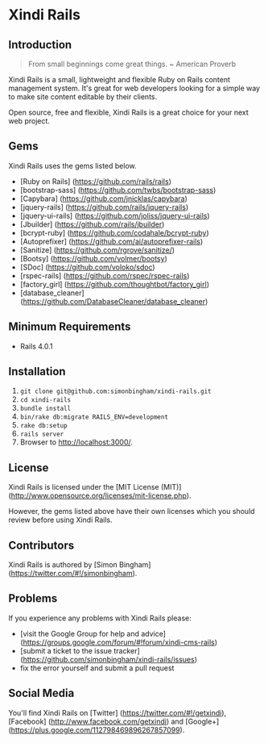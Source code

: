 # Xindi Rails

## Introduction

> From small beginnings come great things. ~ American Proverb

Xindi Rails is a small, lightweight and flexible Ruby on Rails content management system. It's great for web developers looking for a simple way to make site content editable by their clients.

Open source, free and flexible, Xindi Rails is a great choice for your next web project.

## Gems

Xindi Rails uses the gems listed below.

* [Ruby on Rails] (https://github.com/rails/rails)
* [bootstrap-sass] (https://github.com/twbs/bootstrap-sass)
* [Capybara] (https://github.com/jnicklas/capybara)
* [jquery-rails] (https://github.com/rails/jquery-rails)
* [jquery-ui-rails] (https://github.com/joliss/jquery-ui-rails)
* [Jbuilder] (https://github.com/rails/jbuilder)
* [bcrypt-ruby] (https://github.com/codahale/bcrypt-ruby)
* [Autoprefixer] (https://github.com/ai/autoprefixer-rails)
* [Sanitize] (https://github.com/rgrove/sanitize/)
* [Bootsy] (https://github.com/volmer/bootsy)
* [SDoc] (https://github.com/voloko/sdoc)
* [rspec-rails] (https://github.com/rspec/rspec-rails)
* [factory_girl] (https://github.com/thoughtbot/factory_girl)
* [database_cleaner] (https://github.com/DatabaseCleaner/database_cleaner)

## Minimum Requirements

* Rails 4.0.1

## Installation

1. `git clone git@github.com:simonbingham/xindi-rails.git`
2. `cd xindi-rails`
3. `bundle install`
4. `bin/rake db:migrate RAILS_ENV=development`
5. `rake db:setup`
6. `rails server`
7. Browser to [http://localhost:3000/](http://localhost:3000/).

## License

Xindi Rails is licensed under the [MIT License (MIT)] (http://www.opensource.org/licenses/mit-license.php).

However, the gems listed above have their own licenses which you should review before using Xindi Rails.

## Contributors

Xindi Rails is authored by [Simon Bingham] (https://twitter.com/#!/simonbingham).

## Problems

If you experience any problems with Xindi Rails please:

* [visit the Google Group for help and advice] (https://groups.google.com/forum/#!forum/xindi-cms-rails)
* [submit a ticket to the issue tracker] (https://github.com/simonbingham/xindi-rails/issues)
* fix the error yourself and submit a pull request

## Social Media

You'll find Xindi Rails on [Twitter] (https://twitter.com/#!/getxindi), [Facebook] (http://www.facebook.com/getxindi) and [Google+] (https://plus.google.com/112798469896267857099).
